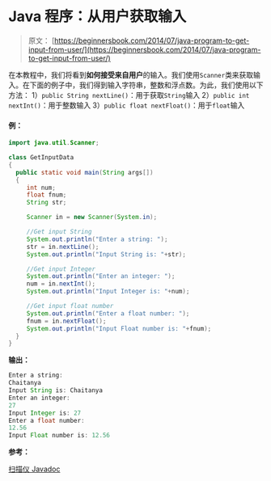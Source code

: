 # Java 程序：从用户获取输入

> 原文： [https://beginnersbook.com/2014/07/java-program-to-get-input-from-user/](https://beginnersbook.com/2014/07/java-program-to-get-input-from-user/)

在本教程中，我们将看到**如何接受来自用户**的输入。我们使用`Scanner`类来获取输入。在下面的例子中，我们得到输入字符串，整数和浮点数。为此，我们使用以下方法：
1）`public String nextLine()`：用于获取`String`输入
2）`public int nextInt()`：用于整数输入
3）`public float nextFloat()`：用于`float`输入

#### 例：

```java
import java.util.Scanner;

class GetInputData
{
  public static void main(String args[])
  {
     int num;
     float fnum;
     String str;

     Scanner in = new Scanner(System.in);

     //Get input String
     System.out.println("Enter a string: ");
     str = in.nextLine();
     System.out.println("Input String is: "+str);

     //Get input Integer
     System.out.println("Enter an integer: ");
     num = in.nextInt();
     System.out.println("Input Integer is: "+num);

     //Get input float number
     System.out.println("Enter a float number: ");
     fnum = in.nextFloat();
     System.out.println("Input Float number is: "+fnum); 
  }
}
```

**输出：**

```java
Enter a string: 
Chaitanya
Input String is: Chaitanya
Enter an integer: 
27
Input Integer is: 27
Enter a float number: 
12.56
Input Float number is: 12.56
```

**参考：**

[扫描仪 Javadoc](https://docs.oracle.com/javase/7/docs/api/java/util/Scanner.html)